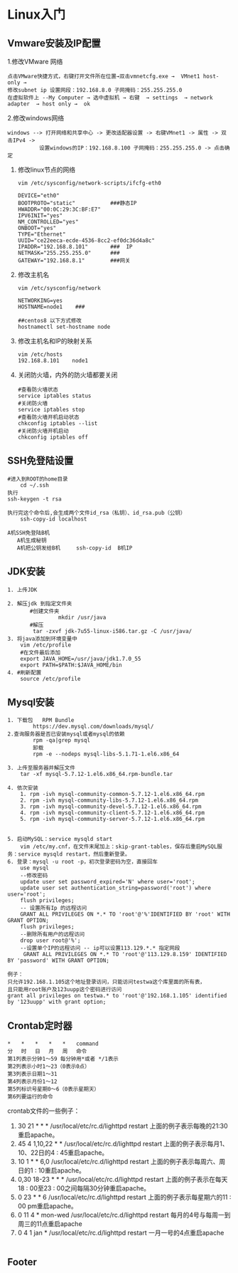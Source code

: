 # Linux入门

## Vmware安装及IP配置

1.修改VMware 网络

```
点击VMware快捷方式，右键打开文件所在位置→双击vmnetcfg.exe →  VMnet1 host-only → 
修改subnet ip 设置网段：192.168.8.0 子网掩码：255.255.255.0 		
在虚拟软件上 --My Computer → 选中虚拟机 → 右键  → settings  → network adapter  → host only →  ok
```

2.修改windows网络

```
windows --> 打开网络和共享中心 -> 更改适配器设置 -> 右键VMnet1 -> 属性 -> 双击IPv4 -> 
          设置windows的IP：192.168.8.100 子网掩码：255.255.255.0 -> 点击确定
```

1. 修改linux节点的网络

   ```
   vim /etc/sysconfig/network-scripts/ifcfg-eth0
   ```

   ```
   DEVICE="eth0"
   BOOTPROTO="static"           ###静态IP
   HWADDR="00:0C:29:3C:BF:E7"
   IPV6INIT="yes"
   NM_CONTROLLED="yes"
   ONBOOT="yes"
   TYPE="Ethernet"
   UUID="ce22eeca-ecde-4536-8cc2-ef0dc36d4a8c"
   IPADDR="192.168.8.101"       ###  IP
   NETMASK="255.255.255.0"      ### 
   GATEWAY="192.168.8.1"        ###网关
   ```

2. 修改主机名

   ```
   vim /etc/sysconfig/network		
   
   NETWORKING=yes 
   HOSTNAME=node1    ###
   
   ##centos8 以下方式修改
   hostnamectl set-hostname node
   ```

3. 修改主机名和IP的映射关系

   ```
   vim /etc/hosts
   192.168.8.101	node1
   ```

4. 关闭防火墙，内外的防火墙都要关闭

   ```
   #查看防火墙状态
   service iptables status
   #关闭防火墙
   service iptables stop
   #查看防火墙开机启动状态
   chkconfig iptables --list
   #关闭防火墙开机启动
   chkconfig iptables off
   ```

## SSH免登陆设置

```
#进入到ROOT的home目录
	cd ~/.ssh
执行
ssh-keygen -t rsa 

执行完这个命令后,会生成两个文件id_rsa（私钥）、id_rsa.pub（公钥）
	ssh-copy-id localhost

A机SSH免登陆B机 
   A机生成秘钥 
   A机把公钥发给B机     ssh-copy-id  B机IP
```

## JDK安装

```
1. 上传JDK
	
2. 解压jdk 到指定文件夹
	   #创建文件夹
         		mkdir /usr/java
	   #解压
		tar -zxvf jdk-7u55-linux-i586.tar.gz -C /usr/java/		
3. 将java添加到环境变量中
	vim /etc/profile
	#在文件最后添加
	export JAVA_HOME=/usr/java/jdk1.7.0_55
	export PATH=$PATH:$JAVA_HOME/bin
4. #刷新配置
	source /etc/profile
```

## Mysql安装

```
1. 下载包   RPM Bundle
		https://dev.mysql.com/downloads/mysql/
2.查询服务器是否已安装mysql或者mysql的依赖
        rpm -qa|grep mysql
        卸载
        rpm -e --nodeps mysql-libs-5.1.71-1.el6.x86_64 

3. 上传至服务器并解压文件
	tar -xf mysql-5.7.12-1.el6.x86_64.rpm-bundle.tar

4. 依次安装
    1. rpm -ivh mysql-community-common-5.7.12-1.el6.x86_64.rpm
    2. rpm -ivh mysql-community-libs-5.7.12-1.el6.x86_64.rpm
    3. rpm -ivh mysql-community-devel-5.7.12-1.el6.x86_64.rpm
    4. rpm -ivh mysql-community-client-5.7.12-1.el6.x86_64.rpm
    5. rpm -ivh mysql-community-server-5.7.12-1.el6.x86_64.rpm


5. 启动MySQL：service mysqld start
	vim /etc/my.cnf，在文件末尾加上：skip-grant-tables，保存后重启MySQL服务：service mysqld restart，然后重新登录。
6. 登录：mysql -u root -p，初次登录密码为空，直接回车
	use mysql
    --修改密码
    update user set password_expired='N' where user='root';    
    update user set authentication_string=password('root') where user='root';
    flush privileges;
    -- 设置所有Ip 的远程访问
    GRANT ALL PRIVILEGES ON *.* TO 'root'@'%'IDENTIFIED BY 'root' WITH GRANT OPTION;
    flush privileges;
    --删除所有用户的远程访问
    drop user root@'%';
    --设置单个IP的远程访问 -- ip可以设置113.129.*.* 指定网段
     GRANT ALL PRIVILEGES ON *.* TO 'root'@'113.129.8.159' IDENTIFIED BY 'password' WITH GRANT OPTION;

例子：
只允许192.168.1.105这个地址登录访问，只能访问testwa这个库里面的所有表，
且只能用root账户及123uupp这个密码进行访问
grant all privileges on testwa.* to 'root'@'192.168.1.105' identified by '123uupp' with grant option;
```

## Crontab定时器

```
*　　*　　*　　*　　*　　command 
分　 时　 日　 月　 周　 命令 
第1列表示分钟1～59 每分钟用*或者 */1表示 
第2列表示小时1～23（0表示0点） 
第3列表示日期1～31 
第4列表示月份1～12 
第5列标识号星期0～6（0表示星期天） 
第6列要运行的命令 
```

crontab文件的一些例子：

1. 30 21 * * * /usr/local/etc/rc.d/lighttpd restart 上面的例子表示每晚的21:30重启apache。
2. 45 4 1,10,22 * * /usr/local/etc/rc.d/lighttpd restart 上面的例子表示每月1、10、22日的4 : 45重启apache。
3. 10 1 * * 6,0 /usr/local/etc/rc.d/lighttpd restart 上面的例子表示每周六、周日的1 : 10重启apache。
4. 0,30 18-23 * * * /usr/local/etc/rc.d/lighttpd restart 上面的例子表示在每天18 : 00至23 : 00之间每隔30分钟重启apache。
5. 0 23 * * 6 /usr/local/etc/rc.d/lighttpd restart 上面的例子表示每星期六的11 : 00 pm重启apache。
6. 0 11 4 * mon-wed /usr/local/etc/rc.d/lighttpd restart 每月的4号与每周一到周三的11点重启apache
7. 0 4 1 jan * /usr/local/etc/rc.d/lighttpd restart 一月一号的4点重启apache

<details class="details-reset details-overlay details-overlay-dark" id="jumpto-line-details-dialog" style="box-sizing: border-box; display: block;"><summary data-hotkey="l" aria-label="Jump to line" role="button" style="box-sizing: border-box; display: list-item; cursor: pointer; transition: color 80ms cubic-bezier(0.33, 1, 0.68, 1) 0s, background-color, box-shadow, border-color; list-style: none;"></summary></details>

## Footer